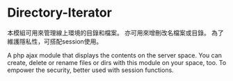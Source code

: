 # Directory-Iterator
本模組可用來管理線上環境的目錄和檔案。
亦可用來增刪改名檔案或目錄。
為了維護隱私性，可搭配session使用。

A php ajax module that displays the contents on the server space.
You can create, delete or rename files or dirs with this module on your space, too.
To empower the security, better used with session functions.
